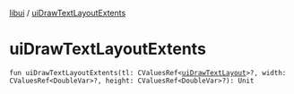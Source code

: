 [libui](README.md) / [uiDrawTextLayoutExtents](ui-draw-text-layout-extents.md)

# uiDrawTextLayoutExtents

`fun uiDrawTextLayoutExtents(tl: CValuesRef<`[`uiDrawTextLayout`](ui-draw-text-layout.md)`>?, width: CValuesRef<DoubleVar>?, height: CValuesRef<DoubleVar>?): Unit`
